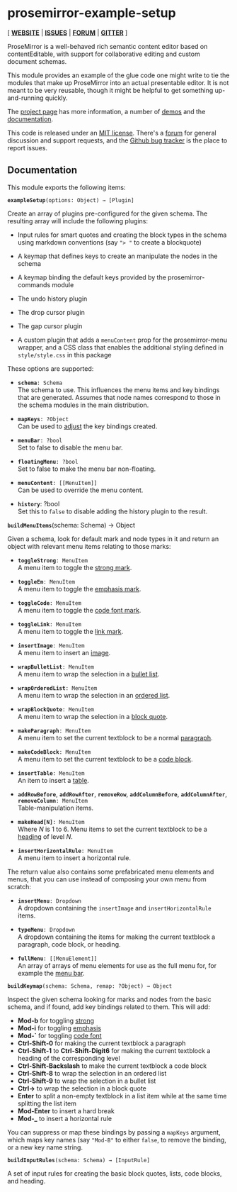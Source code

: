# prosemirror-example-setup

[ [**WEBSITE**](http://prosemirror.net) | [**ISSUES**](https://github.com/prosemirror/prosemirror-example-setup/issues) | [**FORUM**](https://discuss.prosemirror.net) | [**GITTER**](https://gitter.im/ProseMirror/prosemirror) ]

ProseMirror is a well-behaved rich semantic content editor based on
contentEditable, with support for collaborative editing and custom
document schemas.

This module provides an example of the glue code one might write to
tie the modules that make up ProseMirror into an actual presentable
editor. It is not meant to be very reusable, though it might be
helpful to get something up-and-running quickly.

The [project page](http://prosemirror.net) has more information, a
number of [demos](http://prosemirror.net/#demos) and the
[documentation](http://prosemirror.net/docs.html).

This code is released under an
[MIT license](https://github.com/prosemirror/prosemirror/tree/master/LICENSE).
There's a [forum](http://discuss.prosemirror.net) for general
discussion and support requests, and the
[Github bug tracker](https://github.com/prosemirror/prosemirror-example-setup/issues)
is the place to report issues.

## Documentation

This module exports the following items:

**`exampleSetup`**`(options: Object) → [Plugin]`

Create an array of plugins pre-configured for the given schema. The
resulting array will include the following plugins:

 * Input rules for smart quotes and creating the block types in the
   schema using markdown conventions (say `"> "` to create a
   blockquote)

 * A keymap that defines keys to create an manipulate the nodes in the
   schema

 * A keymap binding the default keys provided by the
   prosemirror-commands module

 * The undo history plugin

 * The drop cursor plugin

 * The gap cursor plugin

 * A custom plugin that adds a `menuContent` prop for the
   prosemirror-menu wrapper, and a CSS class that enables the
   additional styling defined in `style/style.css` in this package

These options are supported:

 * **`schema`**`: Schema`\
   The schema to use. This influences the menu items and key bindings
   that are generated. Assumes that node names correspond to those in
   the schema modules in the main distribution.

 * **`mapKeys`**`: ?Object`\
   Can be used to [adjust](#example-setup.buildKeymap) the key
   bindings created.

 * **`menuBar`**`: ?bool`\
   Set to false to disable the menu bar.

 * **`floatingMenu`**`: ?bool`\
   Set to false to make the menu bar non-floating.

 * **`menuContent`**`: [[MenuItem]]`\
   Can be used to override the menu content.

 * **`history`**: ?bool\
   Set this to `false` to disable adding the history plugin to the
   result.

**`buildMenuItems`**(schema: Schema) → Object

Given a schema, look for default mark and node types in it and
return an object with relevant menu items relating to those marks:

 * **`toggleStrong`**`: MenuItem`\
   A menu item to toggle the [strong mark](#schema-basic.StrongMark).

 * **`toggleEm`**`: MenuItem`\
   A menu item to toggle the [emphasis mark](#schema-basic.EmMark).

 * **`toggleCode`**`: MenuItem`\
   A menu item to toggle the [code font mark](#schema-basic.CodeMark).

 * **`toggleLink`**`: MenuItem`\
   A menu item to toggle the [link mark](#schema-basic.LinkMark).

 * **`insertImage`**`: MenuItem`\
   A menu item to insert an [image](#schema-basic.Image).

 * **`wrapBulletList`**`: MenuItem`\
   A menu item to wrap the selection in a [bullet list](#schema-list.BulletList).

 * **`wrapOrderedList`**`: MenuItem`\
   A menu item to wrap the selection in an [ordered list](#schema-list.OrderedList).

 * **`wrapBlockQuote`**`: MenuItem`\
   A menu item to wrap the selection in a [block quote](#schema-basic.BlockQuote).

 * **`makeParagraph`**`: MenuItem`\
   A menu item to set the current textblock to be a normal
   [paragraph](#schema-basic.Paragraph).

 * **`makeCodeBlock`**`: MenuItem`\
   A menu item to set the current textblock to be a
   [code block](#schema-basic.CodeBlock).

 * **`insertTable`**`: MenuItem`\
   An item to insert a [table](#schema-table).

 * **`addRowBefore`**, **`addRowAfter`**, **`removeRow`**, **`addColumnBefore`**, **`addColumnAfter`**, **`removeColumn`**`: MenuItem`\
   Table-manipulation items.

 * **`makeHead[N]`**`: MenuItem`\
   Where _N_ is 1 to 6. Menu items to set the current textblock to
   be a [heading](#schema-basic.Heading) of level _N_.

 * **`insertHorizontalRule`**`: MenuItem`\
   A menu item to insert a horizontal rule.

The return value also contains some prefabricated menu elements and
menus, that you can use instead of composing your own menu from
scratch:

 * **`insertMenu`**`: Dropdown`\
   A dropdown containing the `insertImage` and
   `insertHorizontalRule` items.

 * **`typeMenu`**`: Dropdown`\
   A dropdown containing the items for making the current
   textblock a paragraph, code block, or heading.

 * **`fullMenu`**`: [[MenuElement]]`\
   An array of arrays of menu elements for use as the full menu
   for, for example the [menu bar](#menu.MenuBarEditorView).

**`buildKeymap`**`(schema: Schema, remap: ?Object) → Object`

Inspect the given schema looking for marks and nodes from the
basic schema, and if found, add key bindings related to them.
This will add:

* **Mod-b** for toggling [strong](#schema-basic.StrongMark)
* **Mod-i** for toggling [emphasis](#schema-basic.EmMark)
* **Mod-`** for toggling [code font](#schema-basic.CodeMark)
* **Ctrl-Shift-0** for making the current textblock a paragraph
* **Ctrl-Shift-1** to **Ctrl-Shift-Digit6** for making the current
  textblock a heading of the corresponding level
* **Ctrl-Shift-Backslash** to make the current textblock a code block
* **Ctrl-Shift-8** to wrap the selection in an ordered list
* **Ctrl-Shift-9** to wrap the selection in a bullet list
* **Ctrl->** to wrap the selection in a block quote
* **Enter** to split a non-empty textblock in a list item while at
  the same time splitting the list item
* **Mod-Enter** to insert a hard break
* **Mod-_** to insert a horizontal rule

You can suppress or map these bindings by passing a `mapKeys`
argument, which maps key names (say `"Mod-B"` to either `false`, to
remove the binding, or a new key name string.

**`buildInputRules`**`(schema: Schema) → [InputRule]`

A set of input rules for creating the basic block quotes, lists,
code blocks, and heading.
